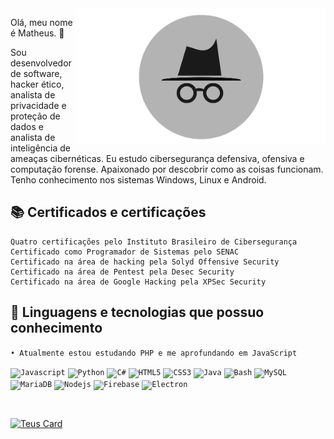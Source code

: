 <img src="https://github.com/teuscode/teuscode/blob/main/imagens/others/readme-logo.png" min-width="400px" max-width="400px" width="400px" align="right" alt="Computador do Teus">

<p align="left"> 
  Olá, meu nome é Matheus. 👋 <br>
  
  Sou desenvolvedor de software, hacker ético, analista de privacidade e proteção de dados e analista de inteligência de ameaças cibernéticas.
  Eu estudo cibersegurança defensiva, ofensiva e computação forense.
  Apaixonado por descobrir como as coisas funcionam. Tenho conhecimento nos sistemas Windows, Linux e Android.
</p>

## 📚 Certificados e certificações
```
Quatro certificações pelo Instituto Brasileiro de Cibersegurança
Certificado como Programador de Sistemas pelo SENAC
Certificado na área de hacking pela Solyd Offensive Security
Certificado na área de Pentest pela Desec Security
Certificado na área de Google Hacking pela XPSec Security
```

## 🚀 Linguagens e tecnologias que possuo conhecimento
```• Atualmente estou estudando PHP e me aprofundando em JavaScript``` <br>

<code><img height="32" src="https://cdn.iconscout.com/icon/free/png-64/javascript-2752148-2284965.png" alt="Javascript"/></code>
<code><img height="32" src="https://cdn.iconscout.com/icon/free/png-64/python-2-226051.png" alt="Python"/></code>
<code><img height="32" src="https://cdn.iconscout.com/icon/free/png-64/csharp-1-1175241.png" alt="C#"/></code>
<code><img height="32" src="https://cdn.iconscout.com/icon/free/png-64/html5-40-1175193.png" alt="HTML5"/></code>
<code><img height="32" src="https://cdn.iconscout.com/icon/free/png-64/css3-11-1175239.png" alt="CSS3"/></code>
<code><img height="32" src="https://cdn.iconscout.com/icon/free/png-64/java-59-1174952.png" alt="Java"/></code>
<code><img height="32" src="https://cdn.iconscout.com/icon/premium/png-64-thumb/shell-36-805934.png" alt="Bash"/></code>
<code><img height="32" src="https://cdn.iconscout.com/icon/free/png-64/mysql-3521596-2945040.png" alt="MySQL"/></code>
<code><img height="32" src="https://cdn.iconscout.com/icon/free/png-64/mariadb-226022.png" alt="MariaDB"/></code>
<code><img height="32" src="https://raw.githubusercontent.com/github/explore/80688e429a7d4ef2fca1e82350fe8e3517d3494d/topics/nodejs/nodejs.png" alt="Nodejs"/></code>
<code><img height="32" src="https://cdn.iconscout.com/icon/free/png-64/firebase-3521427-2944871.png" alt="Firebase"/></code>
<code><img height="32" src="https://cdn.iconscout.com/icon/premium/png-64-thumb/electron-15-268744.png" alt="Electron"/></code>

<br>

[![Teus Card](https://github-readme-stats.vercel.app/api?username=teuscode&theme=tokyonight&show_icons=true)](https://github.com/anuraghazra/github-readme-stats)
